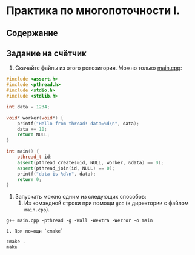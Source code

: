 # Практика по многопоточности I.
## Содержание
## Задание на счётчик
1. Скачайте файлы из этого репозитория. Можно только [main.cpp](src/main.cpp):

```c++
#include <assert.h>
#include <pthread.h>
#include <stdio.h>
#include <stdlib.h>

int data = 1234;

void* worker(void*) {
    printf("Hello from thread! data=%d\n", data);
    data += 10;
    return NULL;
}

int main() {
    pthread_t id;
    assert(pthread_create(&id, NULL, worker, &data) == 0);
    assert(pthread_join(id, NULL) == 0);
    printf("data is %d\n", data);
    return 0;
}
```
1. Запускать можно одним из следующих способов:
    1. Из командной строки при помощи `gcc` (в директории с файлом `main.cpp`).
```
g++ main.cpp -pthread -g -Wall -Wextra -Werror -o main
``` 
    1. При помощи `cmake` 
 ```
cmake .
make
```

